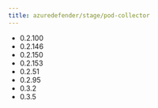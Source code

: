 ```yaml
---
title: azuredefender/stage/pod-collector
---
```

- 0.2.100
- 0.2.146
- 0.2.150
- 0.2.153
- 0.2.51
- 0.2.95
- 0.3.2
- 0.3.5
